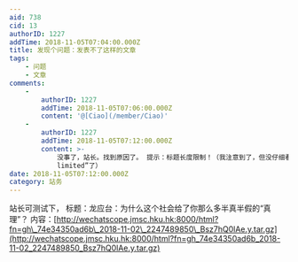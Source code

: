 ```yaml
---
aid: 738
cid: 13
authorID: 1227
addTime: 2018-11-05T07:04:00.000Z
title: 发现个问题：发表不了这样的文章
tags:
    - 问题
    - 文章
comments:
    -
        authorID: 1227
        addTime: 2018-11-05T07:06:00.000Z
        content: '@[Ciao](/member/Ciao)'
    -
        authorID: 1227
        addTime: 2018-11-05T07:12:00.000Z
        content: >-
            没事了，站长。找到原因了。 提示：标题长度限制！（我注意到了，但没仔细看，脑补成“content maxlength
            limited”了）
date: 2018-11-05T07:12:00.000Z
category: 站务
---
```


站长可测试下， 标题：龙应台：为什么这个社会给了你那么多半真半假的“真理”？ 内容：[http://wechatscope.jmsc.hku.hk:8000/html?fn=gh\_74e34350ad6b\_2018-11-02\_2247489850\_Bsz7hQ0lAe.y.tar.gz](http://wechatscope.jmsc.hku.hk:8000/html?fn=gh_74e34350ad6b_2018-11-02_2247489850_Bsz7hQ0lAe.y.tar.gz)
